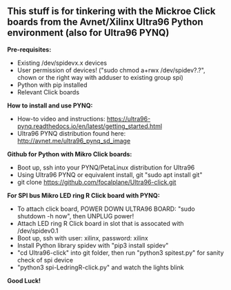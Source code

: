 ## This stuff is for tinkering with the Mickroe Click boards from the Avnet/Xilinx Ultra96 Python  environment (also for Ultra96 PYNQ)

**Pre-requisites:**
  - Existing /dev/spidevx.x devices
  - User permission of devices! ("sudo chmod a+rwx /dev/spidev?.?", chown or the right way with adduser to existing group spi)
  - Python with pip installed
  - Relevant Click boards

**How to install and use PYNQ:**
  - How-to video and instructions: https://ultra96-pynq.readthedocs.io/en/latest/getting_started.html
  - Ultra96 PYNQ distribution found here: http://avnet.me/ultra96_pynq_sd_image

**Github for Python with Mikro Click boards:**
  - Boot up, ssh into your PYNQ/PetaLinux distribution for Ultra96
  - Using Ultra96 PYNQ or equivalent install, git "sudo apt install git"
  - git clone https://github.com/focalplane/Ultra96-click.git

**For SPI bus Mikro LED ring R Click board with PYNQ:**
  - To attach click board, POWER DOWN ULTRA96 BOARD: "sudo shutdown -h now", then UNPLUG power!
  - Attach LED ring R Click board in slot that is assocated with /dev/spidev0.1
  - Boot up, ssh with user: xilinx, password: xilinx
  - Install Python library spidev with "pip3 install spidev"
  - "cd Ultra96-click" into git folder, then run "python3 spitest.py" for sanity check of spi device
  - "python3 spi-LedringR-click.py" and watch the lights blink

**Good Luck!**
